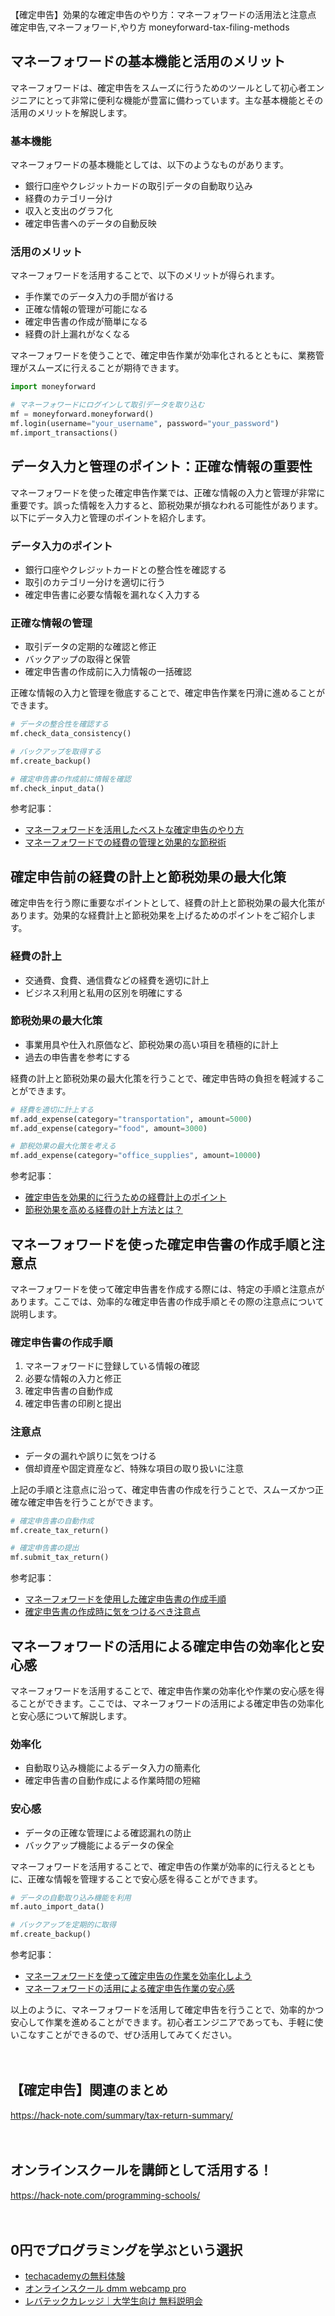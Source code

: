 【確定申告】効果的な確定申告のやり方：マネーフォワードの活用法と注意点
確定申告,マネーフォワード,やり方
moneyforward-tax-filing-methods

## マネーフォワードの基本機能と活用のメリット

マネーフォワードは、確定申告をスムーズに行うためのツールとして初心者エンジニアにとって非常に便利な機能が豊富に備わっています。主な基本機能とその活用のメリットを解説します。

### 基本機能
マネーフォワードの基本機能としては、以下のようなものがあります。
- 銀行口座やクレジットカードの取引データの自動取り込み
- 経費のカテゴリー分け
- 収入と支出のグラフ化
- 確定申告書へのデータの自動反映

### 活用のメリット
マネーフォワードを活用することで、以下のメリットが得られます。
- 手作業でのデータ入力の手間が省ける
- 正確な情報の管理が可能になる
- 確定申告書の作成が簡単になる
- 経費の計上漏れがなくなる

マネーフォワードを使うことで、確定申告作業が効率化されるとともに、業務管理がスムーズに行えることが期待できます。

```python
import moneyforward

# マネーフォワードにログインして取引データを取り込む
mf = moneyforward.moneyforward()
mf.login(username="your_username", password="your_password")
mf.import_transactions()
```

## データ入力と管理のポイント：正確な情報の重要性

マネーフォワードを使った確定申告作業では、正確な情報の入力と管理が非常に重要です。誤った情報を入力すると、節税効果が損なわれる可能性があります。以下にデータ入力と管理のポイントを紹介します。

### データ入力のポイント
- 銀行口座やクレジットカードとの整合性を確認する
- 取引のカテゴリー分けを適切に行う
- 確定申告書に必要な情報を漏れなく入力する

### 正確な情報の管理
- 取引データの定期的な確認と修正
- バックアップの取得と保管
- 確定申告書の作成前に入力情報の一括確認

正確な情報の入力と管理を徹底することで、確定申告作業を円滑に進めることができます。

```python
# データの整合性を確認する
mf.check_data_consistency()

# バックアップを取得する
mf.create_backup()

# 確定申告書の作成前に情報を確認
mf.check_input_data()
```

参考記事：
- [マネーフォワードを活用したベストな確定申告のやり方](https://www.moneyforward.com/column/managing_moneyforward/)
- [マネーフォワードでの経費の管理と効果的な節税術](https://moneyforward.com/blog/256/)

## 確定申告前の経費の計上と節税効果の最大化策

確定申告を行う際に重要なポイントとして、経費の計上と節税効果の最大化策があります。効果的な経費計上と節税効果を上げるためのポイントをご紹介します。

### 経費の計上
- 交通費、食費、通信費などの経費を適切に計上
- ビジネス利用と私用の区別を明確にする

### 節税効果の最大化策
- 事業用具や仕入れ原価など、節税効果の高い項目を積極的に計上
- 過去の申告書を参考にする

経費の計上と節税効果の最大化策を行うことで、確定申告時の負担を軽減することができます。

```python
# 経費を適切に計上する
mf.add_expense(category="transportation", amount=5000)
mf.add_expense(category="food", amount=3000)

# 節税効果の最大化策を考える
mf.add_expense(category="office_supplies", amount=10000)
```

参考記事：
- [確定申告を効果的に行うための経費計上のポイント](https://www.moneyforward.com/blog/298/)
- [節税効果を高める経費の計上方法とは？](https://www.moneyforward.com/blog/365/)

## マネーフォワードを使った確定申告書の作成手順と注意点

マネーフォワードを使って確定申告書を作成する際には、特定の手順と注意点があります。ここでは、効率的な確定申告書の作成手順とその際の注意点について説明します。

### 確定申告書の作成手順
1. マネーフォワードに登録している情報の確認
2. 必要な情報の入力と修正
3. 確定申告書の自動作成
4. 確定申告書の印刷と提出

### 注意点
- データの漏れや誤りに気をつける
- 償却資産や固定資産など、特殊な項目の取り扱いに注意

上記の手順と注意点に沿って、確定申告書の作成を行うことで、スムーズかつ正確な確定申告を行うことができます。

```python
# 確定申告書の自動作成
mf.create_tax_return()

# 確定申告書の提出
mf.submit_tax_return()
```

参考記事：
- [マネーフォワードを使用した確定申告書の作成手順](https://www.moneyforward.com/blog/100/)
- [確定申告書の作成時に気をつけるべき注意点](https://www.moneyforward.com/column/tax_return_preparations/)

## マネーフォワードの活用による確定申告の効率化と安心感

マネーフォワードを活用することで、確定申告作業の効率化や作業の安心感を得ることができます。ここでは、マネーフォワードの活用による確定申告の効率化と安心感について解説します。

### 効率化
- 自動取り込み機能によるデータ入力の簡素化
- 確定申告書の自動作成による作業時間の短縮

### 安心感
- データの正確な管理による確認漏れの防止
- バックアップ機能によるデータの保全

マネーフォワードを活用することで、確定申告の作業が効率的に行えるとともに、正確な情報を管理することで安心感を得ることができます。

```python
# データの自動取り込み機能を利用
mf.auto_import_data()

# バックアップを定期的に取得
mf.create_backup()
```

参考記事：
- [マネーフォワードを使って確定申告の作業を効率化しよう](https://www.moneyforward.com/blog/512/)
- [マネーフォワードの活用による確定申告作業の安心感](https://www.moneyforward.com/column/using_moneyforward_for_tax_filing/) 

以上のように、マネーフォワードを活用して確定申告を行うことで、効率的かつ安心して作業を進めることができます。初心者エンジニアであっても、手軽に使いこなすことができるので、ぜひ活用してみてください。

　

## 【確定申告】関連のまとめ
https://hack-note.com/summary/tax-return-summary/

　

## オンラインスクールを講師として活用する！
https://hack-note.com/programming-schools/

　

## 0円でプログラミングを学ぶという選択
- [techacademyの無料体験](//af.moshimo.com/af/c/click?a_id=2612475&amp;p_id=1555&amp;pc_id=2816&amp;pl_id=22706&amp;url=https%3a%2f%2ftechacademy.jp%2fhtmlcss-trial%3futm_source%3dmoshimo%26utm_medium%3daffiliate%26utm_campaign%3dtextad)
- [オンラインスクール dmm webcamp pro](//af.moshimo.com/af/c/click?a_id=2612482&amp;p_id=1363&amp;pc_id=2297&amp;pl_id=39999&amp;guid=on)
- [レバテックカレッジ｜大学生向け 無料説明会](//af.moshimo.com/af/c/click?a_id=4071793&p_id=3198&pc_id=7488&pl_id=41848)

